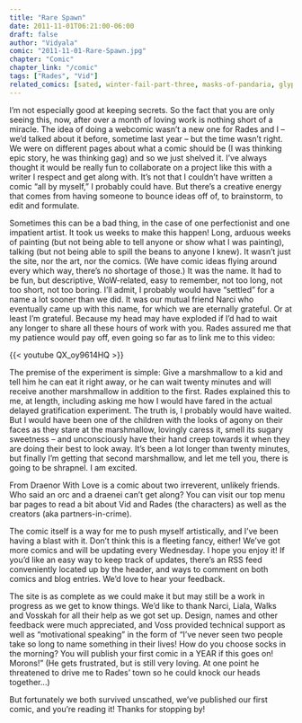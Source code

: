 ```yaml
---
title: "Rare Spawn"
date: 2011-11-01T06:21:00-06:00
draft: false
author: "Vidyala"
comic: "2011-11-01-Rare-Spawn.jpg"
chapter: "Comic"
chapter_link: "/comic"
tags: ["Rades", "Vid"]
related_comics: [sated, winter-fail-part-three, masks-of-pandaria, glyph-of-ireworks, grudge-match]
---
```

I’m not especially good at keeping secrets. So the fact that you are only seeing this, now, after over a month of loving work is nothing short of a miracle. The idea of doing a webcomic wasn’t a new one for Rades and I – we’d talked about it before, sometime last year – but the time wasn’t right. We were on different pages about what a comic should be (I was thinking epic story, he was thinking gag) and so we just shelved it. I’ve always thought it would be really fun to collaborate on a project like this with a writer I respect and get along with. It’s not that I couldn’t have written a comic “all by myself,” I probably could have. But there’s a creative energy that comes from having someone to bounce ideas off of, to brainstorm, to edit and formulate.

Sometimes this can be a bad thing, in the case of one perfectionist and one impatient artist. It took us weeks to make this happen! Long, arduous weeks of painting (but not being able to tell anyone or show what I was painting), talking (but not being able to spill the beans to anyone I knew). It wasn’t just the site, nor the art, nor the comics. (We have comic ideas flying around every which way, there’s no shortage of those.) It was the name. It had to be fun, but descriptive, WoW-related, easy to remember, not too long, not too short, not too boring. I’ll admit, I probably would have “settled” for a name a lot sooner than we did. It was our mutual friend Narci who eventually came up with this name, for which we are eternally grateful. Or at least I’m grateful. Because my head may have exploded if I’d had to wait any longer to share all these hours of work with you. Rades assured me that my patience would pay off, even going so far as to link me to this video:

{{< youtube QX_oy9614HQ >}}

The premise of the experiment is simple: Give a marshmallow to a kid and tell him he can eat it right away, or he can wait twenty minutes and will receive another marshmallow in addition to the first. Rades explained this to me, at length, including asking me how I would have fared in the actual delayed gratification experiment. The truth is, I probably would have waited. But I would have been one of the children with the looks of agony on their faces as they stare at the marshmallow, lovingly caress it, smell its sugary sweetness – and unconsciously have their hand creep towards it when they are doing their best to look away. It’s been a lot longer than twenty minutes, but finally I’m getting that second marshmallow, and let me tell you, there is going to be shrapnel. I am excited.

From Draenor With Love is a comic about two irreverent, unlikely friends. Who said an orc and a draenei can’t get along? You can visit our top menu bar pages to read a bit about Vid and Rades (the characters) as well as the creators (aka partners-in-crime).

The comic itself is a way for me to push myself artistically, and I’ve been having a blast with it. Don’t think this is a fleeting fancy, either! We’ve got more comics and will be updating every Wednesday. I hope you enjoy it! If you’d like an easy way to keep track of updates, there’s an RSS feed conveniently located up by the header, and ways to comment on both comics and blog entries. We’d love to hear your feedback.

The site is as complete as we could make it but may still be a work in progress as we get to know things. We’d like to thank Narci, Liala, Walks and Vosskah for all their help as we got set up. Design, names and other feedback were much appreciated, and Voss provided technical support as well as “motivational speaking” in the form of “I’ve never seen two people take so long to name something in their lives! How do you choose socks in the morning? You will publish your first comic in a YEAR if this goes on! Morons!” (He gets frustrated, but is still very loving. At one point he threatened to drive me to Rades’ town so he could knock our heads together…)

But fortunately we both survived unscathed, we’ve published our first comic, and you’re reading it! Thanks for stopping by!